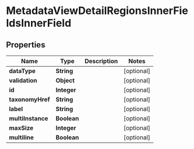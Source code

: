 

# MetadataViewDetailRegionsInnerFieldsInnerField


## Properties

| Name | Type | Description | Notes |
|------------ | ------------- | ------------- | -------------|
|**dataType** | **String** |  |  [optional] |
|**validation** | **Object** |  |  [optional] |
|**id** | **Integer** |  |  [optional] |
|**taxonomyHref** | **String** |  |  [optional] |
|**label** | **String** |  |  [optional] |
|**multiInstance** | **Boolean** |  |  [optional] |
|**maxSize** | **Integer** |  |  [optional] |
|**multiline** | **Boolean** |  |  [optional] |



